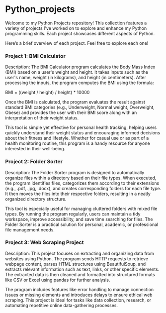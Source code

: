 # Python_projects

Welcome to my Python Projects repository! This collection features a variety of projects I've worked on to explore and enhance my Python programming skills. Each project showcases different aspects of Python.

Here’s a brief overview of each project. Feel free to explore each one!

### Project 1: BMI Calculator 

Description:
The BMI Calculator program calculates the Body Mass Index (BMI) based on a user's weight and height. It takes inputs such as the user's name, weight (in kilograms), and height (in centimeters). After processing the inputs, the program computes the BMI using the formula:

BMI = ((weight / height) / height) * 10000

Once the BMI is calculated, the program evaluates the result against standard BMI categories (e.g., Underweight, Normal weight, Overweight, Obese) and provides the user with their BMI score along with an interpretation of their weight status.

This tool is simple yet effective for personal health tracking, helping users quickly understand their weight status and encouraging informed decisions about their fitness and lifestyle. Whether for casual use or as part of a health monitoring routine, this program is a handy resource for anyone interested in their well-being.

### Project 2: Folder Sorter

Description:
The Folder Sorter program is designed to automatically organize files within a directory based on their file types. When executed, the program identifies files, categorizes them according to their extensions (e.g., .pdf, .jpg, .docx), and creates corresponding folders for each file type. It then moves the files into their respective folders, resulting in a neatly organized directory structure.

This tool is especially useful for managing cluttered folders with mixed file types. By running the program regularly, users can maintain a tidy workspace, improve accessibility, and save time searching for files. The Folder Sorter is a practical solution for personal, academic, or professional file management needs.


### Project 3: Web Scraping Project

Description:
This project focuses on extracting and organizing data from websites using Python. The program sends HTTP requests to retrieve webpage content, parses HTML structures using BeautifulSoup, and extracts relevant information such as text, links, or other specific elements. The extracted data is then cleaned and formatted into structured formats like CSV or Excel using pandas for further analysis.

The program includes features like error handling to manage connection issues or missing elements and introduces delays to ensure ethical web scraping. This project is ideal for tasks like data collection, research, or automating repetitive online data-gathering processes.
